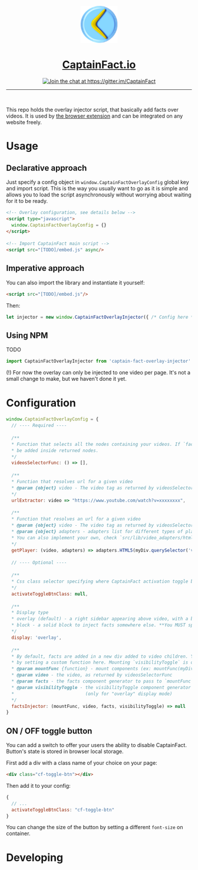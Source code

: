 <p align="center"><img src="src/assets/icon.png" height="100"/></p>
<h1 align="center"><a href="https://captainfact.io">CaptainFact.io</a></h1>
<p align="center"><a href="https://gitter.im/CaptainFact"><img src="https://badges.gitter.im/Join%20Chat.svg" alt="Join the chat at https://gitter.im/CaptainFact"/></a></p>
<hr/>
<br/>

This repo holds the overlay injector script, that basically add facts over videos.
It is used by [the browser extension](https://github.com/CaptainFact/captain-fact-extension)
and can be integrated on any website freely. 

# Usage

## Declarative approach

Just specify a config object in `window.CaptainFactOverlayConfig` global key and import script. This is the way
you usually want to go as it is simple and allows you to load the script asynchronously without worrying about
waiting for it to be ready.

```html
<!-- Overlay configuration, see details below -->
<script type="javascript">
  window.CaptainFactOverlayConfig = {}
</script>

<!-- Import CaptainFact main script -->
<script src="[TODO]/embed.js" async/>
```

## Imperative approach

You can also import the library and instantiate it yourself:

```html
<script src="[TODO]/embed.js"/>
```

Then:

```javascript
let injector = new window.CaptainFactOverlayInjector({ /* Config here */ })
```

## Using NPM 

TODO

```javascript
import CaptainFactOverlayInjector from 'captain-fact-overlay-injector'
```

(!) For now the overlay can only be injected to one video per page. It's not a small change to make, but
we haven't done it yet.

# Configuration

```javascript
window.CaptainFactOverlayConfig = {
  // ---- Required ---- 
  
  /**
  * Function that selects all the nodes containing your videos. If `factsInjector` is not defined, facts will
  * be added inside returned nodes.
  */
  videosSelectorFunc: () => [],
  
  /**
  * Function that resolves url for a given video
  * @param {object} video - The video tag as returned by videosSelectorFunc
  */
  urlExtractor: video => "https://www.youtube.com/watch?v=xxxxxxxx",
  
  /**
  * Function that resolves an url for a given video
  * @param {object} video - The video tag as returned by videosSelectorFunc
  * @param {object} adapters - adapters list for different types of players. Only `html5` is supported at the moment
  * You can also implement your own, check `src/lib/video_adapters/html5.js` if you need an example.
  */
  getPlayer: (video, adapters) => adapters.HTML5(myDiv.querySelector('video')),
  
  // ---- Optional ----
 
  /**
  * Css class selector specifying where CaptainFact activation toggle buttons should be mounted
  */
  activateToggleBtnClass: null,
  
  /**
  * Display type
  * overlay (default) - a right sidebar appearing above video, with a button to show / hide it
  * block - a solid block to inject facts somewhere else. **You MUST specify factsInjector if using this mode**
  */
  display: 'overlay',
  
  /**
  * By default, facts are added in a new div added to video children. You can change this behaviour
  * by setting a custom function here. Mounting `visibilityToggle` is optional 
  * @param mountFunc {function} - mount components (ex: mountFunc(myDiv, facts))
  * @param video - the video, as returned by videosSelectorFunc
  * @param facts - the facts component generator to pass to `mountFunc`
  * @param visibilityToggle - the visibilityToggle component generator to pass to `mountFunc`
  *                           (only for "overlay" display mode) 
  */
  factsInjector: (mountFunc, video, facts, visibilityToggle) => null
}
```

## ON / OFF toggle button

You can add a switch to offer your users the ability to disable CaptainFact. Button's state is
stored in browser local storage.

First add a div with a class name of your choice on your page:
```html
<div class="cf-toggle-btn"></div>
```

Then add it to your config:
```javascript
{
  // ...
  activateToggleBtnClass: "cf-toggle-btn"
}
```

You can change the size of the button by setting a different `font-size` on container.

# Developing